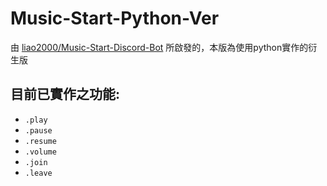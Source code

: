 # Music-Start-Python-Ver

由 [liao2000/Music-Start-Discord-Bot](https://github.com/liao2000/Music-Start-Discord-Bot) 所啟發的，本版為使用python實作的衍生版

## 目前已實作之功能:

* `.play`
* `.pause`
* `.resume`
* `.volume`
* `.join`
* `.leave`